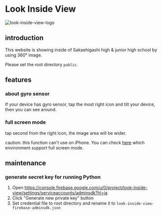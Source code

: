 # Look Inside View

![look-inside-view-logo](https://user-images.githubusercontent.com/51036153/131473260-eaa32f95-1328-4115-9f0e-73c5ef4ccb3f.png)

## introduction

This website is showing inside of Sakaehigashi high & junior high school by using 360° image.

Please set the root directory `public`.

## features

### about gyro sensor

If your device has gyro sensor, tap the most right icon and tilt your device, then you can see around.

### full screen mode

tap second from the right icon, the image area will be wider.

caution: this function can't use on iPhone. You can check [here](https://caniuse.com/fullscreen) which environment support full screen mode.

## maintenance

### generate secret key for running Python

1. Open https://console.firebase.google.com/u/0/project/look-inside-view/settings/serviceaccounts/adminsdk?hl=ja
1. Click "Generate new private key" button
1. Set credential file to root directory and rename it to `look-inside-view-firebase-adminsdk.json`
